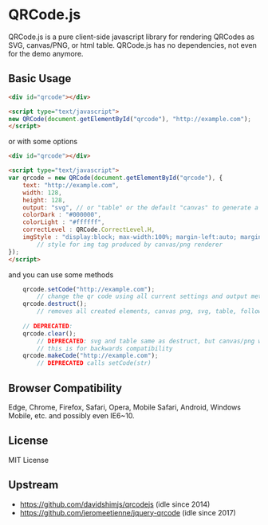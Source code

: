 # QRCode.js
QRCode.js is a pure client-side javascript library for rendering QRCodes as SVG, canvas/PNG, or html table.
QRCode.js has no dependencies, not even for the demo anymore.

## Basic Usage
```html
<div id="qrcode"></div>

<script type="text/javascript">
new QRCode(document.getElementById("qrcode"), "http://example.com");
</script>
```

or with some options

```html
<div id="qrcode"></div>

<script type="text/javascript">
var qrcode = new QRCode(document.getElementById("qrcode"), {
	text: "http://example.com",
	width: 128,
	height: 128,
	output: "svg", // or "table" or the default "canvas" to generate a PNG data-URL.
	colorDark : "#000000",
	colorLight : "#ffffff",
	correctLevel : QRCode.CorrectLevel.H,
	imgStyle : "display:block; max-width:100%; margin-left:auto; margin-right:auto;"
	    // style for img tag produced by canvas/png renderer
});
</script>
```

and you can use some methods

```javascript
    qrcode.setCode("http://example.com");
        // change the qr code using all current settings and output method
    qrcode.destruct();
        // removes all created elements, canvas png, svg, table, follow by new QRCode(originalDiv, ...)
    
    // DEPRECATED:
    qrcode.clear();
        // DEPRECATED: svg and table same as destruct, but canvas/png works differently by only emptying canvas
        // this is for backwards compatibility
    qrcode.makeCode("http://example.com");
        // DEPRECATED calls setCode(str)
```

## Browser Compatibility
Edge, Chrome, Firefox, Safari, Opera, Mobile Safari, Android, Windows Mobile, etc. and possibly even IE6~10.

## License
MIT License

## Upstream
 * https://github.com/davidshimjs/qrcodejs (idle since 2014)
 * https://github.com/jeromeetienne/jquery-qrcode (idle since 2017)
